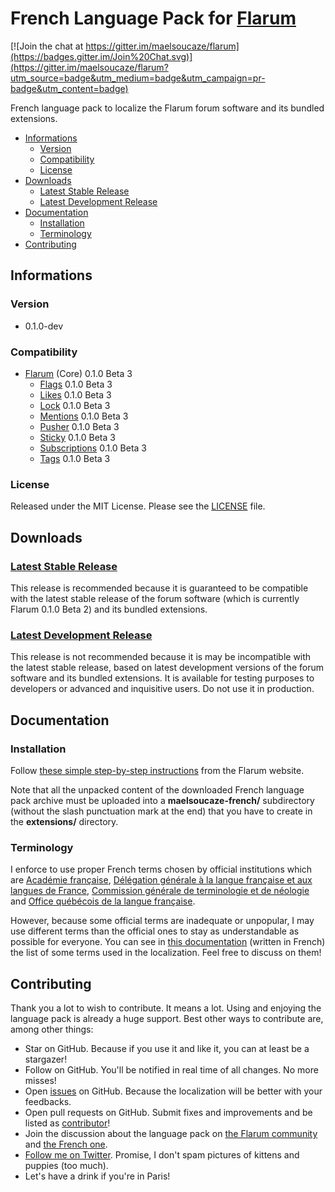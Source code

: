 # French Language Pack for [Flarum](http://flarum.org/)

[![Join the chat at https://gitter.im/maelsoucaze/flarum](https://badges.gitter.im/Join%20Chat.svg)](https://gitter.im/maelsoucaze/flarum?utm_source=badge&utm_medium=badge&utm_campaign=pr-badge&utm_content=badge)

French language pack to localize the Flarum forum software and its bundled extensions.

- [Informations](https://github.com/maelsoucaze/flarum#informations)
	- [Version](https://github.com/maelsoucaze/flarum#version)
	- [Compatibility](https://github.com/maelsoucaze/flarum#compatibility)
	- [License](https://github.com/maelsoucaze/flarum#license)
- [Downloads](https://github.com/maelsoucaze/flarum#downloads)
	- [Latest Stable Release](https://github.com/maelsoucaze/flarum#latest-stable-release)
	- [Latest Development Release](https://github.com/maelsoucaze/flarum#latest-development-release)
- [Documentation](https://github.com/maelsoucaze/flarum#documentation)
  - [Installation](https://github.com/maelsoucaze/flarum#installation)
  - [Terminology](https://github.com/maelsoucaze/flarum#terminology)
- [Contributing](https://github.com/maelsoucaze/flarum#contributing)

## Informations

### Version

- 0.1.0-dev

### Compatibility

- [Flarum](https://github.com/flarum/core) (Core) 0.1.0 Beta 3
	- [Flags](https://github.com/flarum/flags) 0.1.0 Beta 3
	- [Likes](https://github.com/flarum/likes) 0.1.0 Beta 3
	- [Lock](https://github.com/flarum/lock) 0.1.0 Beta 3
	- [Mentions](https://github.com/flarum/mentions) 0.1.0 Beta 3
	- [Pusher](https://github.com/flarum/pusher) 0.1.0 Beta 3
	- [Sticky](https://github.com/flarum/sticky) 0.1.0 Beta 3
	- [Subscriptions](https://github.com/flarum/subscriptions) 0.1.0 Beta 3
	- [Tags](https://github.com/flarum/tags) 0.1.0 Beta 3

### License

Released under the MIT License. Please see the [LICENSE](https://github.com/maelsoucaze/flarum/blob/master/LICENSE) file.

## Downloads

### [Latest Stable Release](https://github.com/maelsoucaze/flarum/releases/tag/0.1.0-dev-build.17)

This release is recommended because it is guaranteed to be compatible with the latest stable release of the forum software (which is currently Flarum 0.1.0 Beta 2) and its bundled extensions.

### [Latest Development Release](https://github.com/maelsoucaze/flarum/archive/master.zip)

This release is not recommended because it is may be incompatible with the latest stable release, based on latest development versions of the forum software and its bundled extensions. It is available for testing purposes to developers or advanced and inquisitive users. Do not use it in production.

## Documentation

### Installation

Follow [these simple step-by-step instructions](http://flarum.org/docs/languages/) from the Flarum website.

Note that all the unpacked content of the downloaded French language pack archive must be uploaded into a **maelsoucaze-french/** subdirectory (without the slash punctuation mark at the end) that you have to create in the **extensions/** directory.

### Terminology

I enforce to use proper French terms chosen by official institutions which are [Académie française](https://fr.wikipedia.org/wiki/Acad%C3%A9mie_fran%C3%A7aise), [Délégation générale à la langue française et aux langues de France](https://fr.wikipedia.org/wiki/D%C3%A9l%C3%A9gation_g%C3%A9n%C3%A9rale_%C3%A0_la_langue_fran%C3%A7aise_et_aux_langues_de_France), [Commission générale de terminologie et de néologie](https://fr.wikipedia.org/wiki/Commission_g%C3%A9n%C3%A9rale_de_terminologie_et_de_n%C3%A9ologie) and [Office québécois de la langue française](https://fr.wikipedia.org/wiki/Office_qu%C3%A9b%C3%A9cois_de_la_langue_fran%C3%A7aise).

However, because some official terms are inadequate or unpopular, I may use different terms than the official ones to stay as understandable as possible for everyone. You can see in [this documentation](https://gist.github.com/maelsoucaze/eef79ce417eff38d1d57) (written in French) the list of some terms used in the localization. Feel free to discuss on them!

## Contributing

Thank you a lot to wish to contribute. It means a lot. Using and enjoying the language pack is already a huge support. Best other ways to contribute are, among other things:

- Star on GitHub. Because if you use it and like it, you can at least be a stargazer!
- Follow on GitHub. You'll be notified in real time of all changes. No more misses!
- Open [issues](https://github.com/maelsoucaze/flarum/issues) on GitHub. Because the localization will be better with your feedbacks.
- Open pull requests on GitHub. Submit fixes and improvements and be listed as [contributor](https://github.com/maelsoucaze/flarum/graphs/contributors)!
- Join the discussion about the language pack on [the Flarum community](http://discuss.flarum.org/d/615-french-language-pack-to-localize-flarum-and-its-extensions) and [the French one](https://flarum.today/fr/d/6-traduction-fran-aise-pour-traduire-flarum-et-ses-extensions).
- [Follow me on Twitter](https://twitter.com/maelsoucaze). Promise, I don't spam pictures of kittens and puppies (too much).
- Let's have a drink if you're in Paris!
